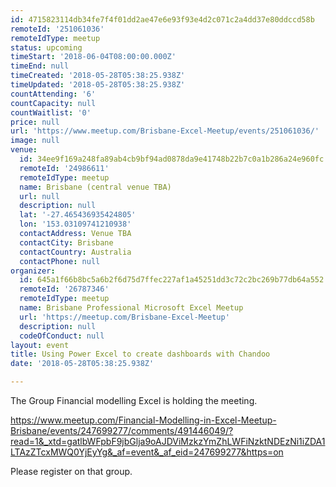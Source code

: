 ```yaml
---
id: 4715823114db34fe7f4f01dd2ae47e6e93f93e4d2c071c2a4dd37e80ddccd58b
remoteId: '251061036'
remoteIdType: meetup
status: upcoming
timeStart: '2018-06-04T08:00:00.000Z'
timeEnd: null
timeCreated: '2018-05-28T05:38:25.938Z'
timeUpdated: '2018-05-28T05:38:25.938Z'
countAttending: '6'
countCapacity: null
countWaitlist: '0'
price: null
url: 'https://www.meetup.com/Brisbane-Excel-Meetup/events/251061036/'
image: null
venue:
  id: 34ee9f169a248fa89ab4cb9bf94ad0878da9e41748b22b7c0a1b286a24e960fc
  remoteId: '24986611'
  remoteIdType: meetup
  name: Brisbane (central venue TBA)
  url: null
  description: null
  lat: '-27.465436935424805'
  lon: '153.03109741210938'
  contactAddress: Venue TBA
  contactCity: Brisbane
  contactCountry: Australia
  contactPhone: null
organizer:
  id: 645a1f66b8bc5a6b2f6d75d7ffec227af1a45251dd3c72c2bc269b77db64a552
  remoteId: '26787346'
  remoteIdType: meetup
  name: Brisbane Professional Microsoft Excel Meetup
  url: 'https://meetup.com/Brisbane-Excel-Meetup'
  description: null
  codeOfConduct: null
layout: event
title: Using Power Excel to create dashboards with Chandoo
date: '2018-05-28T05:38:25.938Z'

---
```

<p>The Group Financial modelling Excel is holding the meeting.</p> <p><a href="https://www.meetup.com/Financial-Modelling-in-Excel-Meetup-Brisbane/events/247699277/comments/491446049/?read=1&amp;_xtd=gatlbWFpbF9jbGlja9oAJDViMzkzYmZhLWFiNzktNDEzNi1iZDA1LTAzZTcxMWQ0YjEyYg&amp;_af=event&amp;_af_eid=247699277&amp;https=on" class="linkified">https://www.meetup.com/Financial-Modelling-in-Excel-Meetup-Brisbane/events/247699277/comments/491446049/?read=1&amp;_xtd=gatlbWFpbF9jbGlja9oAJDViMzkzYmZhLWFiNzktNDEzNi1iZDA1LTAzZTcxMWQ0YjEyYg&amp;_af=event&amp;_af_eid=247699277&amp;https=on</a></p> <p>Please register on that group.</p>
